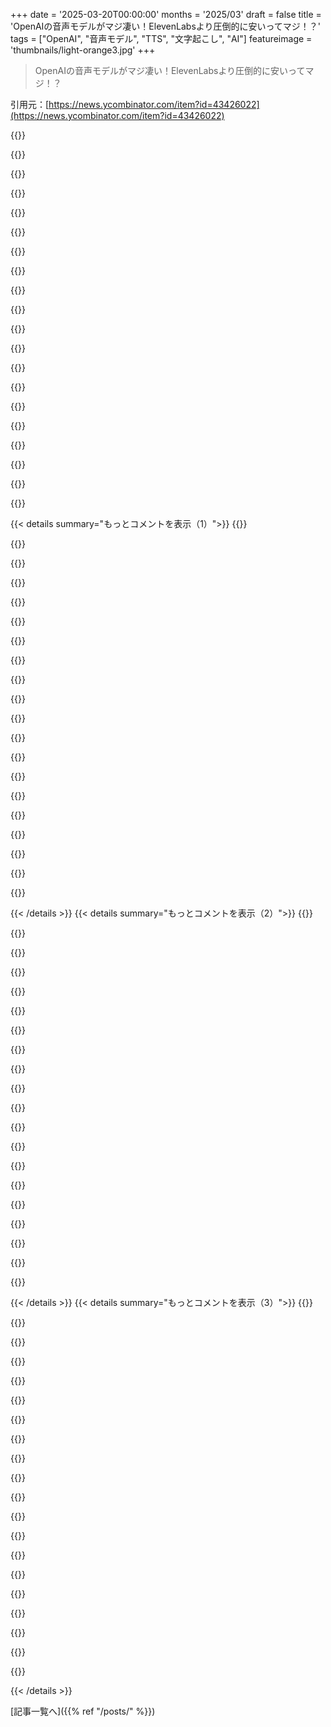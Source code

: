 +++
date = '2025-03-20T00:00:00'
months = '2025/03'
draft = false
title = 'OpenAIの音声モデルがマジ凄い！ElevenLabsより圧倒的に安いってマジ！？'
tags = ["OpenAI", "音声モデル", "TTS", "文字起こし", "AI"]
featureimage = 'thumbnails/light-orange3.jpg'
+++

> OpenAIの音声モデルがマジ凄い！ElevenLabsより圧倒的に安いってマジ！？

引用元：[https://news.ycombinator.com/item?id=43426022](https://news.ycombinator.com/item?id=43426022)

{{<matomeQuote body="もし値段設定が正しければ、OpenAIのモデルはElevenLabsよりめっちゃ安いみたいだよ。<br>https://platform.openai.com/docs/pricing<br>もしこれが“gpt-4o-mini-tts”モデルで、音声1分あたり0.015ドルの見積もりがあってるなら、ElevenLabsより85%も安いってことだね。<br>https://elevenlabs.io/pricing<br>ElevenLabsだと、一番コスパの良い“Business”プランを月1100ドル（年間請求だと13200ドルで、月払いより17%お得）で契約すると、11000分のTTSが使えて、1分あたり10セントかかる。<br>OpenAIなら、165ドルで11000分のTTSが使える計算になる。<br>誰か計算してみて…これマジ？" userName="benjismith" createdAt="2025-03-20T18:21:05" color="#ff33a1">}}

{{<matomeQuote body="マジで安いよー。っていうか、ElevenLabsが高すぎるんだよね。でも、ElevenLabsに匹敵するクオリティのところはないんだよなー。特に、ボイスアシスタントとかオーディオブック、ポッドキャスト、ニュースキャスター、テレビのアナウンサーみたいな声じゃないのが欲しいならね。<br>OpenAIのこれはマジ面白い。ElevenLabsにはない感情コントロールができるし。でも、ハルシネーションもあるから、そこを直せばマジ使えるようになると思う。" userName="furyofantares" createdAt="2025-03-20T20:08:58" color="#38d3d3">}}

{{<matomeQuote body="OpenAIが全部安いのは、投資家の金で補助されてるからだよ。そのバカ金が流れ続けるうちは良いけどね！その後は、WeWorkみたいになるか、みんなが使えるようにするために改悪されるかのどっちかだと思う。Softbankが1500億ドルくらいつぎ込んで買い取るってことでもない限りね。OpenAIの基礎について見て見ぬふりしてる人が多すぎる気がするんだけど、なんで表に出てこないのかマジわからん。" userName="camillomiller" createdAt="2025-03-21T09:52:59" color="">}}

{{<matomeQuote body="Deepseekとか他のホスティングサービスと比べると、OpenAIはマジで高いマージン取ってるってわかると思うよ(Deepseekは80%の利益率で、OpenAIより10倍安い)。トレーニングとかR&DでOpenAIがVCの金使ってるのは確かだけど、WeWorkみたいにプロダクト自体が金を燃やしてる会社とは違うと思う。" userName="ImprobableTruth" createdAt="2025-03-21T10:12:19" color="#38d3d3">}}

{{<matomeQuote body="OpenAI自身も、推論でさえ赤字だって言ってた気がするんだけど、勘違いかな？" userName="camillomiller" createdAt="2025-03-21T10:43:11" color="">}}

{{<matomeQuote body="OpenAIのサブスク、特にProサブスクは、一番高いモデルが定額で使えるからね。APIの値段はもっと高いよ。通常のサブスクで損してるかどうかは不明だけど、もしそうなら、多分そこまでじゃないと思う。でも、＞mindshare＜とかを得るために補助してるって言う方が近いかもね。" userName="ImprobableTruth" createdAt="2025-03-21T11:27:52" color="">}}

{{<matomeQuote body="コスパで言えば、gpt4oより安いモデルはたくさんあると思うよ。OpenAIがめっちゃ高いレート制限とスループットを提供してるってこと以外は、Sonnet 3.5とか3.7とか、GoogleのFlash 2.0じゃなくてOpenAIを使う理由があんまりない気がする。" userName="yousif_123123" createdAt="2025-03-21T14:00:25" color="">}}

{{<matomeQuote body="OpenAIは、一部の顧客の一部の月では損してるのは間違いないけど、全体的にはサブスク（最近解約した俺のも含めて）からAPIに移行した方が良い人が多いと思うよ。<br>サブスク持ってた人でめっちゃ使ってたって人を知らないし、それが全体的に利益が出てる理由だと思う。<br>Copilotも同じだと思う。特にビジネス版は、俺のアカウントでは間違いなく損してると思うけど、会社全体のサブスクで見ると、支払ってる金額の30%くらいにしかならないんじゃないかな。" userName="Szpadel" createdAt="2025-03-22T06:13:03" color="#45d325">}}

{{<matomeQuote body="それは違うよ。ElevenLabsのマージンはありえないくらい高いし、最大の強みは高品質な音声データだよ。" userName="BoorishBears" createdAt="2025-03-23T16:11:59" color="">}}

{{<matomeQuote body="公平に見て、ElevenLabsも3億ドルくらいのVCマネーを集めてるからね。" userName="ashvardanian" createdAt="2025-03-21T19:10:06" color="">}}

{{<matomeQuote body="あはは、マジこの組み合わせは笑えるし、記事読むたびに内容が全然違うんだよね。リンクはこちら→　https://www.openai.fm/#b2a4c1ca-b15a-44eb-9cd9-377f0e47e5a6" userName="asah" createdAt="2025-03-21T18:12:11" color="">}}

{{<matomeQuote body="Elevenlabsはエコシステム戦略って感じだよね。たくさんの声があって、ちゃんと本人たちがアップロード許可してるんだって。声のマーケットプレイスだね。他の大手は誰もやってないけど、なんでだろ？" userName="com2kid" createdAt="2025-03-20T22:05:24" color="#38d3d3">}}

{{<matomeQuote body="これってAI企業が、声とかのトレーニングデータにお金払うべきってこと？<br>全部パクって政府に例外認めさせる方が、ぜんぜん楽じゃん。" userName="SXX" createdAt="2025-03-21T06:11:32" color="">}}

{{<matomeQuote body="ElevenLabsだけが、イントネーションとかプロソディ、タイミングをそのまんまにspeech to speech生成できるんだよね。だから、表現力豊かな声優さんがいろんな声に変われるんだ。" userName="oidar" createdAt="2025-03-20T22:46:59" color="#38d3d3">}}

{{<matomeQuote body="OpenAIのRealtime speech to speechの方が、ElevenLabsよりぜんぜんすごいよ。" userName="goshx" createdAt="2025-03-20T23:42:45" color="">}}

{{<matomeQuote body="ElevenLabsとOpenAIが言ってる“speech to speech”って、全然違うんだよね。<br>ElevenLabsのは、音声を入力して、イントネーションはそのままに、違う人が喋ってるみたいな音声に変換するんだ。<br>OpenAIのは、エンドツーエンドのマルチモーダル会話モデルで、ユーザーが喋るのを聞いて、音声で答えるんだよ。" userName="noahlt" createdAt="2025-03-21T05:26:56" color="#45d325">}}

{{<matomeQuote body="ElevenLabsはめちゃくちゃ高いから、すごいMRR（月間経常収益）を達成して資金調達できたんだよね。でも、絶対もっと安くて同じくらいのクオリティのやつが出てくるよ。価格競争になるよね。ElevenLabsはこれから大変だよ。高すぎるもん。" userName="echelon" createdAt="2025-03-20T18:34:44" color="">}}

{{<matomeQuote body="もっと独自の製品を見つけてほしいな。みんなテキスト読み上げだと思ってるけど、俺はElevenLabsをvtubingのspeech to speechに使ってるんだよね。マジで高品質なspeech to speechはここしかないんだよ（他に知ってる人いたら教えてほしい）。＞https://github.com/w-okada/voice-changer　はリアルタイムだけど、クオリティが落ちるから、何を言ってるかわからなくなっちゃうんだよね。それにRTX 3090が必要だし。ElevenLabsならクラウドでどこでもできるし。<br>ElevenLabsがないとvtubingできないけど、speech to speechってあんまり需要ないのかな？" userName="MrAssisted" createdAt="2025-03-20T18:53:07" color="#45d325">}}

{{<matomeQuote body="使ってる動画とリップシンクの環境教えてもらってもいい？全然知らないんだけど、最近何ができるのか興味あるんだ。" userName="eob" createdAt="2025-03-20T19:56:33" color="">}}

{{<matomeQuote body="前の動画では＞https://github.com/warmshao/FasterLivePortrait　をRTX 3090で動かして、リアルタイムで録画したんだけど、次はrunpodインスタンスでFasterLivePortraitを動かそうと思ってる。そっちの方が60fpsでスムーズに見えるからね。クラウドでAI vtubingをリアルタイムでやるなら、俺のGenDJプロジェクト（＞https://github.com/kylemcdonald/i2i-realtime　のフォーク）しかないけど、LivePortraitの方が全然キレイなんだよね。誰かFasterLivePortaitのinsightface（商用利用禁止）を外して、GenDJに組み込んでほしいな。そのうちやるかも。" userName="MrAssisted" createdAt="2025-03-20T20:21:53" color="#785bff">}}

{{< details summary="もっとコメントを表示（1）">}}
{{<matomeQuote body="あなたのYouTubeアカウント教えてくれませんか？もしよかったら、それをあなたのHNアカウントにリンクしてもいいんだけど。結果がすごく見たいんだよね。" userName="maest" createdAt="2025-03-21T00:03:19" color="">}}

{{<matomeQuote body="マジでElevenLabsは他のどこよりも桁違いに高いよね。ビジネスの観点からすると、めっちゃ賢いと思う。彼らは（以前は？）最高だったから、人々がそれに対してプレミアムを払うことを知ってるんだ。" userName="huijzer" createdAt="2025-03-20T21:05:16" color="#38d3d3">}}

{{<matomeQuote body="うん、多分その通りだと思う。11labsの100万文字で計算したら、同じ数字になったよ（Proプラン）。<br>めっちゃ嬉しいんだけど、だってまさにこうなるって賭けてたんだもん。私は、100万文字あたりのTTS価格がもっと安くなるか、セルフホストモデルじゃないと動かない消費者向けTTSアプリを作ってるんだ。" userName="lukebuehler" createdAt="2025-03-20T18:27:06" color="#45d325">}}

{{<matomeQuote body="Kokoro TTSはオープンソースとしてはかなり良いよ。チェックする価値あり。" userName="lherron" createdAt="2025-03-20T19:43:29" color="">}}

{{<matomeQuote body="マジかよ、彼らは「Sky」ボイスを持ってるじゃん。それってOpenAIが持ってて削除したのと同じものみたい？どういうことか分かんないけど、めっちゃ嬉しい。" userName="stavros" createdAt="2025-03-20T23:56:43" color="#45d325">}}

{{<matomeQuote body="＞どういうことか分からない<br>スカーレット・ヨハンソンの映画をいっぱいダウンロードして、彼女が話してる音声クリップに分割して、モデルをトレーニングするんだよ（笑）" userName="diggan" createdAt="2025-03-21T01:05:38" color="">}}

{{<matomeQuote body="それ、マジで彼女なの？そうじゃないと思ってたけど、もしかしたら…？" userName="stavros" createdAt="2025-03-21T07:59:17" color="">}}

{{<matomeQuote body="OpenAIからのリークがない限り、イエスかノーか確認できることはないと思う。でも私の脳みそは、最初にその声を聞いたときからヨハンセンだと思ったし、そう感じてるのは私だけじゃないみたい。彼らがその声を削除したってことも、彼女の声でトレーニングされたってことを物語ってる気がする。<br>今日改めてSkyを聞いてみても、やっぱりヨハンセンが根底にある声優さんだと感じる。でも、潜在的なバイアスがあるのかもしれない。" userName="diggan" createdAt="2025-03-21T10:22:58" color="#ff33a1">}}

{{<matomeQuote body="どんなファイルでも(pdf, epub, txt)オーディオブックに変換して、mp3としてダウンロードしたり、Apple PodcastsアプリとかでRSSフィード経由で直接聴いたりできるよ。<br>基本的に、自分自身や数人の友達のために、1回限りのオーディオブックを作るんだ。" userName="lukebuehler" createdAt="2025-03-20T20:23:11" color="#ff5c5c">}}

{{<matomeQuote body="Chrome拡張機能版を作る予定はあるのかな？高品質で安いTTS拡張機能をずっと探してるんだよね（ElevenLabs Human Readerみたいなやつで、値段がもっとお手頃なのが欲しいな）" userName="setsewerd" createdAt="2025-03-20T21:24:20" color="">}}

{{<matomeQuote body="それ考えたことなかったけど、面白いアイデアだね。今はオフラインでも聞けるような長文コンテンツに集中してるんだ。プラグインで長文を読み込めるようにするのはアリかもだけど、今はスクリーンリーダーの開発はしてないんだ。" userName="lukebuehler" createdAt="2025-03-20T22:19:42" color="">}}

{{<matomeQuote body="数式を人間みたいに読み上げてくれるサービスって今あるのかな？ずっと探してるんだけど。（僕が読むのは物理関係だけなんだよね）" userName="wholinator2" createdAt="2025-03-20T22:26:29" color="#45d325">}}

{{<matomeQuote body="ここではどんな用途で使いたい感じ？" userName="dockerd" createdAt="2025-03-21T07:14:13" color="">}}

{{<matomeQuote body="Sesameが無料で結構使えるよ。自分で動かせるし。" userName="whimsicalism" createdAt="2025-03-20T20:05:49" color="#38d3d3">}}

{{<matomeQuote body="制限されたモデルが公開されたみたいだよ：<br>https://github.com/SesameAILabs/csm/issues/63" userName="kuprel" createdAt="2025-03-20T20:27:46" color="">}}

{{<matomeQuote body="朗報！Orpheus-3BのおかげでSesameがほぼ不要になったね。" userName="hnhn34" createdAt="2025-03-20T20:48:44" color="#ff5c5c">}}

{{<matomeQuote body="ありがとう、良さそうだね。<br>他の人のためにリンク：<br>https://canopylabs.ai/model-releases" userName="Foreignborn" createdAt="2025-03-20T21:50:57" color="">}}

{{<matomeQuote body="なんか声が全部イマイチなんだよね。SesameのMilesがいいのは、なんかクールなところなんだよ。" userName="sandspar" createdAt="2025-03-20T22:24:42" color="">}}

{{<matomeQuote body="OpenAIはボイスクローニングはやってないよ。" userName="kuprel" createdAt="2025-03-20T18:48:18" color="">}}

{{<matomeQuote body="よっ、Jeffだよ。OpenAIでこのモデルのPMやってるんだ。今日、3つの最新オーディオモデルを発表したぜ。2つの音声テキスト変換モデルはWhisperより高性能。新しいTTSモデルは話し方を指示できる（openai.fmで試して！）。Agents SDKもオーディオに対応して、テキストエージェントを簡単に音声エージェントにできるようになったんだ。気に入ってくれると嬉しいな。何か質問があればどうぞ！" userName="jeffharris" createdAt="2025-03-20T17:55:24" color="#ff33a1">}}


{{< /details >}}
{{< details summary="もっとコメントを表示（2）">}}
{{<matomeQuote body="Jeffさん、すごいっすね！新しい音声テキスト変換モデルに、単語のタイムスタンプを追加する予定はありますか？<br>＞Other parameters, such as timestamp_granularities, require verbose_json output and are therefore only available when using whisper-1. ”他のパラメータ、例えばtimestamp_granularitiesはverbose_json出力を必要とするため、whisper-1を使用する場合にのみ利用可能です。”<br>単語のタイムスタンプは、複数人が参加する議論とかTwitterのスペースみたいな長い通話でめちゃくちゃ役に立つんですよ。発言を意味の区切りで分割できるから。タイムスタンプがないと、話者がお互いに邪魔し合うような場面で、音声を分割して精度が落ちちゃうんすよね。" userName="claiir" createdAt="2025-03-21T00:06:51" color="#45d325">}}

{{<matomeQuote body="ドキュメント読んだんだけど（ChatGPTに要約してもらった）、これらのモデルには話者分離（speaker diarization）についての言及がないね。これって、ちょっと頑張れば誰でもできることじゃない？マジで解決すべき問題だと思うんだよね。今のところ、話者分離で60%以上の精度を出せるツールはないんだよ。会議の内容をチャットで確認して、誰がいつ何を約束したかを知りたいってニーズは絶対あるはず。だから、話者分離モデルを作ってよ！" userName="noosphr" createdAt="2025-03-21T00:08:22" color="#785bff">}}

{{<matomeQuote body="＞This is a _very_ low hanging fruit anyone with a couple of dgx h100 servers can solve in a month and is a real world problem that needs solving. ”数台のdgx h100サーバーがあれば誰でも1ヶ月で解決できる簡単な問題だ”って意見があるけど、簡単じゃないと思うな。人間には簡単だけど、機械には難しい。でも、見過ごされてるってのはその通り。speechmatics.comで働いてるんだけど、何年もかけて取り組んでるんだ。今では世界最高のリアルタイム話者分離システムだと信じてるよ。ぜひ試してみて。" userName="markush_" createdAt="2025-03-21T07:44:58" color="">}}

{{<matomeQuote body="gpt-4o-transcribeが、音声ストリーム内の指示に混乱して、文字起こしする代わりに指示に従っちゃう可能性ってある？" userName="simonw" createdAt="2025-03-20T19:16:15" color="">}}

{{<matomeQuote body="1) 以前のTTSモデルはアクセントに大きな問題があったよね。例えば、スペイン語の文章で、スペインのアクセントからメキシコのアクセント、アメリカのアクセントへと変化したり。これは改善された？まだ開発中？<br>2) レイテンシーは？<br>3) STT API/Whisperは、ユーザーが言ってないことを勝手に作り出す（hallucinating）問題が大きかったよね。これは修正された？<br>4) Whisperやオーディオモデルは、文法的な誤りとか、スペイン語を話している人が英語の単語を挿入した場合に、自動的に修正してたよね。これはまだ起こる？" userName="dandiep" createdAt="2025-03-20T18:51:45" color="">}}

{{<matomeQuote body="1/ アクセントにはかなり取り組んできたから、改善されてるはず…まだ終わってないけどね。どう思うか気になるな。具体的な指示や例をたくさん試してみて。<br>2/ 可能な限り高速化するために全力を尽くしてるよ。リアルタイムよりも意味のある速さでオーディオをストリーミングできることが非常に重要なんだ。<br>3+4/ ハルシネーション（幻聴）を「解決済み」とは言えないけど、これらのモデルの中心的な焦点だったんだ。だから、かなり改善されてると思うよ。" userName="jeffharris" createdAt="2025-03-20T19:00:56" color="#45d325">}}

{{<matomeQuote body="3) WhisperはSilero VADと組み合わせる必要があるよね。そうしないと、ハルシネーションの問題でほとんど使い物にならない。" userName="jbaudanza" createdAt="2025-03-21T00:56:41" color="">}}

{{<matomeQuote body="Jeffさん、音声テキスト変換モデルで、デュアルチャンネルのオーディオ録音（例えば、Twilioの電話音声）をサポートする予定はありますか？今は、各チャンネルを個別に処理して会話の文脈を失うか、チャンネルをマージして話者識別を失うかのどちらかしかないんです。" userName="a-r-t" createdAt="2025-03-20T19:07:39" color="">}}

{{<matomeQuote body="最近よく話題に上がるよね。まだ発表できることはないけど、十分な数の開発者が求めてくれれば、モデルのトレーニングに組み込むつもりだよ。<br>話者分離も追加する予定の機能だよ。" userName="jeffharris" createdAt="2025-03-20T23:26:29" color="">}}

{{<matomeQuote body="えーと、何が言いたいのか পুরোপুরি理解じゃないんだけど、twilioの録音ってデュアルチャンネルに対応してるよね。" userName="ekzy" createdAt="2025-03-20T21:30:24" color="">}}

{{<matomeQuote body="OpenAIの音声テキスト変換を使って、twilioのデュアルチャンネル録音をチャンネル識別を維持したまま文字起こしするってことね。" userName="a-r-t" createdAt="2025-03-20T22:01:01" color="#785bff">}}

{{<matomeQuote body="なるほど、そういうことね。それ、いい機能だね。でも、タイムスタンプが取得できれば、問題回避は簡単じゃない？" userName="ekzy" createdAt="2025-03-20T22:08:02" color="">}}

{{<matomeQuote body="知ってる限り、2つの方法があるよ。<br>1．両方のチャンネルを1つに結合する(Whisperがデュアルチャンネル録音でやってるように)。そして、文字起こしのタイムスタンプを元のチャンネルにマップし直す。これはスピーカーが互いに話<br>し合わない場合にのみ有効で、そうでない場合が多い。<br>2．各チャンネルを個別に文字起こしし、トランスクリプトをマージする。これは完璧なチャンネル識別を保持するけど、会話のコンテキストが失われるんだよね。<br>だから、技術的には簡単な解決策は2つあるけど、チャンネル識別が不正確になるか、文字起こしの品質が低下するかのどっちかになっちゃう。もっと良い解決策は、チャンネルIDを示す追加のトークンを受け入れるようにトレーニングされたモデルで、両方のチャンネルのコンテキストから恩恵を受けながら、出力に保持することじゃないかな。" userName="a-r-t" createdAt="2025-03-21T02:50:17" color="#ff5733">}}

{{<matomeQuote body="これらの重みを公開する予定ってある？" userName="kouteiheika" createdAt="2025-03-20T18:04:06" color="">}}

{{<matomeQuote body="これらのモデルってダウンロードできるの？Whisperみたいに。実行するための最低限のハードウェアは何？Raspberry Piとかスマホでも動くかな？" userName="nico" createdAt="2025-03-20T18:08:50" color="">}}

{{<matomeQuote body="現時点ではオープンソースじゃないんだ。残念ながら、普通のコンシューマー向けハードウェアで実行するには大きすぎるんだよね。" userName="jeffharris" createdAt="2025-03-20T19:23:25" color="">}}

{{<matomeQuote body="それがオープンソースにしない理由なの？それでも、愛好家向けに提供するのは意味があるんじゃない？" userName="echoangle" createdAt="2025-03-20T19:38:00" color="">}}

{{<matomeQuote body="ダイアライゼーション（話者分離）とかボイスプリンティングを直接サポートする予定ってある？" userName="staticautomatic" createdAt="2025-03-20T18:03:15" color="">}}

{{<matomeQuote body="ダイアライゼーション（GPTモデルに時間認識を追加すること）については検討中だけど、まだ共有できる具体的な計画はないんだ。" userName="jeffharris" createdAt="2025-03-20T18:22:26" color="">}}

{{<matomeQuote body="Jeff、マジで最高なのってさ、ただの「話者1」「話者2」みたいな区別じゃなくて、会話の内容から「この人はJeff Harrisって呼ばれてる」とか「Jeff」って分かって、そう呼んでくれることじゃない？" userName="youssefabdelm" createdAt="2025-03-20T20:08:41" color="#38d3d3">}}


{{< /details >}}
{{< details summary="もっとコメントを表示（3）">}}
{{<matomeQuote body="欲しい機能は話者識別だなー。音声ファイルを突っ込んだら、「話者1：…」「話者2：…」みたいにトランスクリプトが出てくるのが理想。それにタイムスタンプが付いてたら最高じゃん？GoogleのGemini 2.0モデルはちょっと期待できそうだけど、まだ信頼性は分かんない。" userName="simonw" createdAt="2025-03-20T19:50:14" color="#ff33a1">}}

{{<matomeQuote body="プロソディとかイントネーション、タイミングをそのまま保てるspeech to speechモデルって出す予定ある？ElevenLabs、マジ高いんだよね。" userName="oidar" createdAt="2025-03-20T22:48:09" color="#38d3d3">}}

{{<matomeQuote body="GPT-4oベースのモデルをもっとコントロールできるように拡張していくつもりだよ。一番足りない機能ってカスタムボイスのことかな？" userName="jeffharris" createdAt="2025-03-20T23:24:20" color="#ff5c5c">}}

{{<matomeQuote body="Jeffさん、TTSエンドポイントのアップデートありがとう！マジでチャットの補完エンドポイントで、トランスクリプトが合うか運任せの回避策を作ろうとしてたんだ…アップデートされた音声モデルを使うにはそれしかなかったから。GPT-4o-mini-ttsって、チャットの補完で言うところのgpt-4o-mini-audio-previewと同じ？タイミングを測ったら短いフレーズを返すのに2秒くらいかかって、gpt-4o-audio-previewに近い気がする。そっちはアドリブがなかったから、運任せ作戦には良かったんだよね！あと、指示にアクセントを付けられるけど、ローカライズされた音声モデルを出す予定はある？" userName="robbomacrae" createdAt="2025-03-20T18:42:36" color="#ff5733">}}

{{<matomeQuote body="TTSのためにもう少し良いモデルだよ。スクリプトを正確に読み上げることに重点を置いた追加のトレーニングを行ったんだ。例えば、audio-previewモデルに「イタリアの首都はどこですか」と話すように指示すると、「ローマ」と答えることがよくありました。このモデルはその点ではるかに優れているはずだよ。<br>ローカライズされた音声モデルを提供する予定はないけど、さまざまなアクセントに最適な音声でメニューを拡張したいと考えています。" userName="jeffharris" createdAt="2025-03-20T19:02:56" color="#38d3d3">}}

{{<matomeQuote body="リアルタイムAPIのアップデートはいつ頃になるか知ってる？まだベータ版だし、色々問題があって（例えば、声がランダムに途切れたり、VADの問題、特にmulawとか…）本番環境で使うのは無理だけど、OpenAIからのコミュニケーションが少ないんだよね。何を信じていいか分かんない。stt->llm->ttsを推進してるってことは、リアルタイムAPIでの開発は続けるべきか悩む。" userName="ekzy" createdAt="2025-03-20T21:39:27" color="#ff5c5c">}}

{{<matomeQuote body="だよねー、放置されてる感じがマジ嫌だ…。裏で頑張ってて、すぐに何かリリースしてくれると良いんだけど。" userName="taf2" createdAt="2025-03-20T21:43:11" color="#ff5733">}}

{{<matomeQuote body="S2Sに一番力を入れてるんだ…遅くなっててごめん。頑張ってるよ。<br>今の最優先事項は<br>1）関数呼び出しのパフォーマンス向上<br>2）認識精度の向上（聞き間違いをなくす）<br>3）指示に従う信頼性の向上<br>4）バグ修正（カットオフ、run ons、モダリティステアリング）" userName="jeffharris" createdAt="2025-03-20T23:32:57" color="#45d325">}}

{{<matomeQuote body="＞2つのspeech-to-textモデル—Whisperを上回る<br>何の指標で？あと、Whisperはもう精度で最先端じゃないけど、このベンチマークの他のモデルと比べてどうなの？https://artificialanalysis.ai/speech-to-text" userName="progbits" createdAt="2025-03-20T18:31:30" color="#45d325">}}

{{<matomeQuote body="FLUERSの評価を使ってて、他のモデルとの比較が投稿にあるよ！<br>https://openai.com/index/introducing-our-next-generation-aud...<br>一番信用してるベンチマークってある？" userName="jeffharris" createdAt="2025-03-20T19:04:33" color="">}}

{{<matomeQuote body="ジェフさん、OpenAIのウェブとスマホアプリにあるTTSを改善してほしいな。ルーマニア語で数字を読ませると、数字が不明瞭になっちゃうんだよね。普通の単語でもたまにそうなるし。英語以外の言語のリソースも増やしてほしいな。" userName="visarga" createdAt="2025-03-20T19:15:22" color="#38d3d3">}}

{{<matomeQuote body="ご指摘ありがとう！数字の正確さ（特にトレーニングデータが少ない言語）は、まだ改善が必要な点なんだ。" userName="jeffharris" createdAt="2025-03-20T19:18:43" color="#38d3d3">}}

{{<matomeQuote body="安定したリアルタイム音声翻訳モデルをリリースしてくれー！今のバージョンだと、常に若いティーンが大学に進学するのを悲しんだり、急に興奮したりしてるみたいになっちゃうんだよ。" userName="taf2" createdAt="2025-03-20T21:41:53" color="">}}

{{<matomeQuote body="性的なコンテンツに使うのは利用規約違反？" userName="TheAceOfHearts" createdAt="2025-03-20T18:02:23" color="">}}

{{<matomeQuote body="うん、規約に書いてあるよ。“未成年者にとって不適切なツールを作っちゃダメ。たとえば、性的に露骨なコンテンツとかね。科学的または教育目的で作成されたコンテンツは除く”って。<br>https://openai.com/policies/usage-policies/" userName="jeffharris" createdAt="2025-03-20T18:22:41" color="#ff5733">}}

{{<matomeQuote body="WebRTC経由のリアルタイムAPIの文字起こしサンプルコードでエラーが出てるよ。確認してくれる？" userName="mazd" createdAt="2025-03-20T21:36:17" color="#45d325">}}

{{<matomeQuote body="Whisperingって機能する？試してみたけど、うまくいかなかった。" userName="mclau156" createdAt="2025-03-20T19:04:43" color="">}}

{{<matomeQuote body="イギリス英語のアクセントはないの？" userName="wewewedxfgdf" createdAt="2025-03-20T18:53:50" color="">}}

{{<matomeQuote body="balladかfableのボイスを試してみて。" userName="jeffharris" createdAt="2025-03-20T19:04:58" color="">}}

{{<matomeQuote body="今回のtext-to-speechとspeech-to-textモデル、指示とデータを同じトークンストリームで混ぜてるせいで、信頼性に問題があるみたいだね。🤔<br>これって実用上どれくらい問題なんだろう？まだよく分かんないんだ。<br>詳しくはここにメモっといたよ！→ https://simonwillison.net/2025/Mar/20/new-openai-audio-model…" userName="simonw" createdAt="2025-03-20T20:55:53" color="">}}


{{< /details >}}


[記事一覧へ]({{% ref "/posts/" %}})
